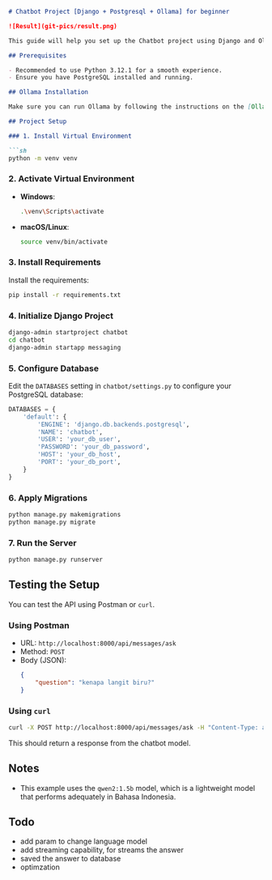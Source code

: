 ```markdown
# Chatbot Project [Django + Postgresql + Ollama] for beginner

![Result](git-pics/result.png)

This guide will help you set up the Chatbot project using Django and Ollama's `qwen2:1.5b` model.

## Prerequisites

- Recommended to use Python 3.12.1 for a smooth experience.
- Ensure you have PostgreSQL installed and running.

## Ollama Installation

Make sure you can run Ollama by following the instructions on the [Ollama installation page](https://ollama.com/download).

## Project Setup

### 1. Install Virtual Environment

```sh
python -m venv venv
```

### 2. Activate Virtual Environment

- **Windows**:
  ```sh
  .\venv\Scripts\activate
  ```
- **macOS/Linux**:
  ```sh
  source venv/bin/activate
  ```

### 3. Install Requirements

Install the requirements:

```sh
pip install -r requirements.txt
```

### 4. Initialize Django Project

```sh
django-admin startproject chatbot
cd chatbot
django-admin startapp messaging
```

### 5. Configure Database

Edit the `DATABASES` setting in `chatbot/settings.py` to configure your PostgreSQL database:

```python
DATABASES = {
    'default': {
        'ENGINE': 'django.db.backends.postgresql',
        'NAME': 'chatbot',
        'USER': 'your_db_user',
        'PASSWORD': 'your_db_password',
        'HOST': 'your_db_host',
        'PORT': 'your_db_port',
    }
}
```

### 6. Apply Migrations

```sh
python manage.py makemigrations
python manage.py migrate
```

### 7. Run the Server

```sh
python manage.py runserver
```

## Testing the Setup

You can test the API using Postman or `curl`.

### Using Postman

- URL: `http://localhost:8000/api/messages/ask`
- Method: `POST`
- Body (JSON):
  ```json
  {
      "question": "kenapa langit biru?"
  }
  ```

### Using `curl`

```sh
curl -X POST http://localhost:8000/api/messages/ask -H "Content-Type: application/json" -d '{"question":"kenapa langit biru?"}'
```

This should return a response from the chatbot model.

## Notes

- This example uses the `qwen2:1.5b` model, which is a lightweight model that performs adequately in Bahasa Indonesia.


## Todo
- add param to change language model
- add streaming capability, for streams the answer
- saved the answer to database
- optimzation